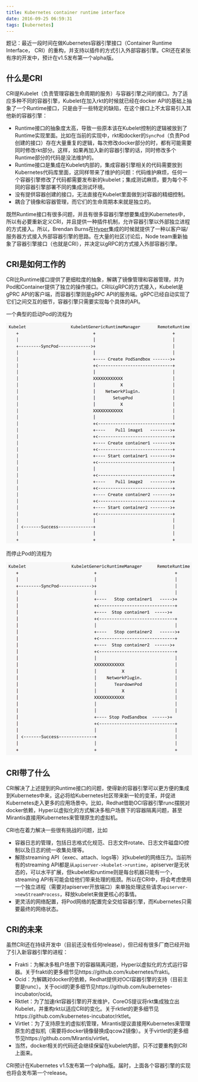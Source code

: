 ```yaml
---
title: Kubernetes container runtime interface
date: 2016-09-25 06:59:31
tags: [kubernetes]
---
```


题记：最近一段时间在做Kubernetes容器引擎接口（Container Runtime Interface， CRI）的重构，并支持以插件的方式引入外部容器引擎。CRI还在紧张有序的开发中，预计在v1.5发布第一个alpha版。

## 什么是CRI

CRI是Kubelet（负责管理容器生命周期的服务）与容器引擎之间的接口。为了适应多种不同的容器引擎，Kubelet在加入rkt的时候就已经在docker API的基础上抽象了一个Runtime接口，只是由于一些特定的缺陷，在这个接口上不太容易引入其他新的容器引擎：

- Runtime接口的抽象度太高，导致一些原本该在Kubelet控制的逻辑被放到了Runtime实现里面。比如在当前的实现中，rkt和docker的`SyncPod`（负责Pod创建的接口）存在大量重复的逻辑，每次修改docker部分的时，都有可能需要同时修改rkt部分。这样，如果再加入新的容器引擎的话，同时修改多个Runtime部分的代码是没法维护的。
- Runtime接口是集成在Kubelet内部的，集成容器引擎相关的代码需要放到Kubernetes代码库里面，这同样带来了维护的问题：代码维护麻烦，任何一个容器引擎修改了代码都需要发布新的kubelet；集成测试麻烦，要为每个不同的容器引擎部署不同的集成测试环境。
- 没有提供容器创建的接口，无法直接在Kubelet里面做到对容器的精细控制。
- 耦合了镜像和容器管理，而它们的生命周期本来就是独立的。

既然Runtime接口有很多问题，并且有很多容器引擎想要集成到Kubernetes中，所以有必要重新定义CRI，并且提供一种插件机制，允许容器引擎以外部独立进程的方式接入。所以，Brendan Burns在[Hyper](http://hypercontainer.io)集成的时候就提供了一种以客户端/服务器方式接入外部容器引擎的思路。在大量的社区讨论后，Node team重新抽象了容器引擎接口（也就是CRI），并决定以gRPC的方式接入外部容器引擎。

## CRI是如何工作的

CRI比Runtime接口提供了更细粒度的抽象，解耦了镜像管理和容器管理，并为Pod和Container提供了独立的操作接口。CRI以gRPC的方式接入，Kubelet是gPRC API的客户端，而容器引擎则是gRPC API的服务端。gRPC已经自动实现了它们之间交互的细节，容器引擎只需要实现每个具体的API。

一个典型的启动Pod的流程为

![createpod](/images/createpod.png)

而停止Pod的流程为

![killpod](/images/killpod.png)


## CRI带了什么

CRI解决了上述提到的Runtime接口的问题，使得新的容器引擎可以更方便的集成到Kubernetes中来，这必将给Kubernetes社区带来新一轮的变革，并促进Kubernetes走入更多的应用场景中。比如，Redhat借助OCI容器引擎runc摆脱对docker依赖，Hyper以虚拟化的方式解决多租户场景下的容器隔离问题，甚至Mirantis直接用Kubernetes来管理原生的虚拟机。

CRI也在着力解决一些很有挑战的问题，比如

- 容器日志的管理，包括日志格式化规范、日志文件rotate、日志文件磁盘IO控制以及日志的统一收集处理等。
- 解除streaming API（exec、attach、logs等）对kubelet的网络压力。当前所有的streaming API都是从`apiserver->kubelet->runtime`，apiserver是无状态的，可以水平扩展，但kubelet和runtime则是每台机器只能有一个，streaming API有可能会给他们带来处理的瓶颈。所以在CRI中，将会考虑使用一个独立进程（需要对apiserver开放端口）来单独处理这些请求`apiserver->newStreamProcess`，释放kubelet来做更核心的事情。
- 更灵活的网络配置，将Pod网络的配置完全交给容器引擎，而Kubernetes只需要最终的网络状态。

## CRI的未来

虽然CRI还在持续开发中（目前还没有任何release），但已经有很多厂商已经开始了引入新容器引擎的进程：

- Frakti：为解决多租户场景下的容器隔离问题，Hyper以虚拟化的方式运行容器。关于frakti的更多细节见https://github.com/kubernetes/frakti。
- Ocid：为解耦对docker的依赖，Redhat提供对OCI容器引擎的支持（目前主要是runc）。关于ocid的更多细节见https://github.com/kubernetes-incubator/ocid。
- Rktlet：为了加速rkt容器引擎的开发维护，CoreOS提议将rkt集成独立出Kubelet，并重构rkt以适应CRI的变化。关于rktlet的更多细节见https://github.com/kubernetes-incubator/rktlet。
- Virtlet：为了支持原生的虚拟机管理，Mirantis提议直接用Kubernetes来管理原生的虚拟机（需要将docker镜像替换成qcow2镜像）。关于virtlet的更多细节见https://github.com/Mirantis/virtlet。
- 当然，docker相关的代码还会继续保留在kubelet内部，只不过要重构到CRI上面来。

CRI预计在Kubernetes v1.5发布第一个alpha版。届时，上面各个容器引擎的实现也将会发布第一个release。


